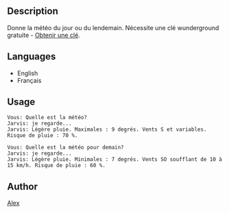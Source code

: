 <!---
IMPORTANT
=========
This README.md is displayed in the WebStore as well as within Jarvis app
Please do not change the structure of this file
Fill-in Description, Usage & Author sections
Make sure to rename the [en] folder into the language code your plugin is written in (ex: fr, es, de, it...)
For multi-language plugin:
- clone the language directory and translate commands/functions.sh
- optionally write the Description / Usage sections in several languages
-->
## Description
Donne la météo du jour ou du lendemain.
Nécessite une clé wunderground gratuite - [Obtenir une clé](https://www.wunderground.com/weather/api/).

## Languages
* English
* Français

## Usage
```
Vous: Quelle est la météo?
Jarvis: je regarde...
Jarvis: Légère pluie. Maximales : 9 degrés. Vents S et variables. Risque de pluie : 70 %.

Vous: Quelle est la météo pour demain?
Jarvis: je regarde...
Jarvis: Légère pluie. Minimales : 7 degrés. Vents SO soufflant de 10 à 15 km/h. Risque de pluie : 60 %.
```

## Author
[Alex](https://github.com/alexylem)
